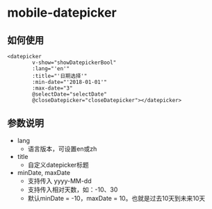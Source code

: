 # mobile-datepicker

## 如何使用
```
<datepicker
        v-show="showDatepickerBool"
        :lang="'en'"
        :title="'日期选择'"
        :min-date="'2018-01-01'"
        :max-date="3"
        @selectDate="selectDate"
        @closeDatepicker="closeDatepicker"></datepicker>
```

## 参数说明

- lang
    - 语言版本，可设置en或zh
- title
    - 自定义datepicker标题
- minDate, maxDate
    - 支持传入 yyyy-MM-dd
    - 支持传入相对天数，如：-10、30
    - 默认minDate = -10，maxDate = 10。也就是过去10天到未来10天